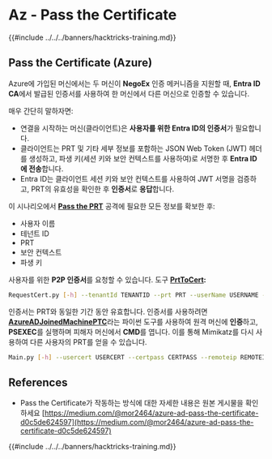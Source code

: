 # Az - Pass the Certificate

{{#include ../../../banners/hacktricks-training.md}}

## Pass the Certificate (Azure)

Azure에 가입된 머신에서는 두 머신이 **NegoEx** 인증 메커니즘을 지원할 때, **Entra ID CA**에서 발급된 인증서를 사용하여 한 머신에서 다른 머신으로 인증할 수 있습니다.

매우 간단히 말하자면:

- 연결을 시작하는 머신(클라이언트)은 **사용자를 위한 Entra ID의 인증서**가 필요합니다.
- 클라이언트는 PRT 및 기타 세부 정보를 포함하는 JSON Web Token (JWT) 헤더를 생성하고, 파생 키(세션 키와 보안 컨텍스트를 사용하여)로 서명한 후 **Entra ID에 전송**합니다.
- Entra ID는 클라이언트 세션 키와 보안 컨텍스트를 사용하여 JWT 서명을 검증하고, PRT의 유효성을 확인한 후 **인증서**로 **응답**합니다.

이 시나리오에서 [**Pass the PRT**](pass-the-prt.md) 공격에 필요한 모든 정보를 확보한 후:

- 사용자 이름
- 테넌트 ID
- PRT
- 보안 컨텍스트
- 파생 키

사용자를 위한 **P2P 인증서**를 요청할 수 있습니다. 도구 [**PrtToCert**](https://github.com/morRubin/PrtToCert)**:**
```bash
RequestCert.py [-h] --tenantId TENANTID --prt PRT --userName USERNAME --hexCtx HEXCTX --hexDerivedKey HEXDERIVEDKEY [--passPhrase PASSPHRASE]
```
인증서는 PRT와 동일한 기간 동안 유효합니다. 인증서를 사용하려면 [**AzureADJoinedMachinePTC**](https://github.com/morRubin/AzureADJoinedMachinePTC)라는 파이썬 도구를 사용하여 원격 머신에 **인증**하고, **PSEXEC**를 실행하며 피해자 머신에서 **CMD**를 엽니다. 이를 통해 Mimikatz를 다시 사용하여 다른 사용자의 PRT를 얻을 수 있습니다.
```bash
Main.py [-h] --usercert USERCERT --certpass CERTPASS --remoteip REMOTEIP
```
## References

- Pass the Certificate가 작동하는 방식에 대한 자세한 내용은 원본 게시물을 확인하세요 [https://medium.com/@mor2464/azure-ad-pass-the-certificate-d0c5de624597](https://medium.com/@mor2464/azure-ad-pass-the-certificate-d0c5de624597)

{{#include ../../../banners/hacktricks-training.md}}
